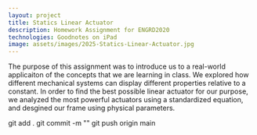 ```yaml
---
layout: project
title: Statics Linear Actuator
description: Homework Assignment for ENGRD2020
technologies: Goodnotes on iPad
image: assets/images/2025-Statics-Linear-Actuator.jpg
---
```


The purpose of this assignment was to introduce us to a real-world applicaiton of the concepts that we are learning in class. We explored how
different mechanical systems can display different properties relative to a constant. In order to find the best possible linear actuator for our purpose,
we analyzed the most powerful actuators using a standardized equation, and desgined our frame using physical parameters.

git add .
git commit -m "<Commit Edit>"
git push origin main
